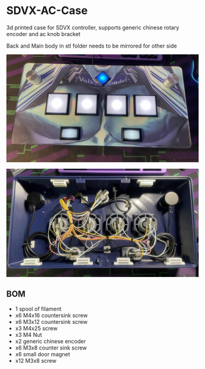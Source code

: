 # SDVX-AC-Case
3d printed case for SDVX controller, supports generic chinese rotary encoder and ac knob bracket

Back and Main body in stl folder needs to be mirrored for other side

![pic1](pic/pic1.jpg)

![pic2](pic/pic2.jpg)
## BOM
- 1 spool of filament
- x6 M4x16 countersink screw
- x6 M3x12 countersink screw
- x3 M4x25 screw
- x3 M4 Nut
- x2 generic chinese encoder
- x6 M3x8 counter sink screw
- x6 small door magnet
- x12 M3x8 screw
